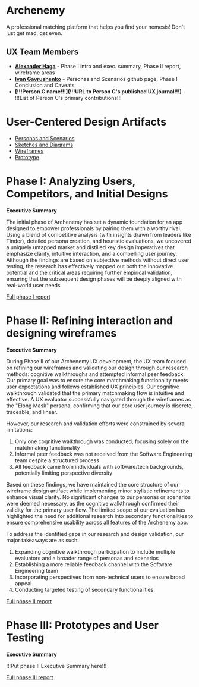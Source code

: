 # Archenemy

A professional matching platform that helps you find your nemesis! Don't just get mad, get even.

## UX Team Members

* **[Alexander Haga](https://github.com/UsabilityEngineering/portfolio-infinimineralex/tree/main)** - Phase I intro and exec. summary, Phase II report, wireframe areas
* **[Ivan Gavrushenko](https://usabilityengineering.github.io/portfolio-IvanGav/journal/)** - Personas and Scenarios github page, Phase I Conclusion and Caveats
* **[!!!Person C name!!!](!!!URL to Person C's published UX journal!!!)** - !!!List of Person C's primary contributions!!!

# User-Centered Design Artifacts

* [Personas and Scenarios](personas/)
* [Sketches and Diagrams](sketches/)
* [Wireframes](wireframes/)
* [Prototype](#)

# Phase I: Analyzing Users, Competitors, and Initial Designs

**Executive Summary**

The initial phase of Archenemy has set a dynamic foundation for an app designed to empower professionals by pairing them with a worthy rival. Using a blend of competitive analysis (with insights drawn from leaders like Tinder), detailed persona creation, and heuristic evaluations, we uncovered a uniquely untapped market and distilled key design imperatives that emphasize clarity, intuitive interaction, and a compelling user journey. Although the findings are based on subjective methods without direct user testing, the research has effectively mapped out both the innovative potential and the critical areas requiring further empirical validation, ensuring that the subsequent design phases will be deeply aligned with real-world user needs.

[Full phase I report](phaseI/)

# Phase II: Refining interaction and designing wireframes

**Executive Summary**

During Phase II of our Archenemy UX development, the UX team focused on refining our wireframes and validating our design through our research methods: cognitive walkthroughs and attempted informal peer feedback. Our primary goal was to ensure the core matchmaking functionality meets user expectations and follows established UX principles. Our cognitive walkthrough validated that the primary matchmaking flow is intuitive and effective. A UX evaluator successfully navigated through the wireframes as the "Elong Mask" persona, confirming that our core user journey is discrete, traceable, and linear.

However, our research and validation efforts were constrained by several limitations:

1. Only one cognitive walkthrough was conducted, focusing solely on the matchmaking functionality
2. Informal peer feedback was not received from the Software Engineering team despite a structured process
3. All feedback came from individuals with software/tech backgrounds, potentially limiting perspective diversity

Based on these findings, we have maintained the core structure of our wireframe design artifact while implementing minor stylistic refinements to enhance visual clarity. No significant changes to our personas or scenarios were deemed necessary, as the cognitive walkthrough confirmed their validity for the primary user flow. The limited scope of our evaluation has highlighted the need for additional research into secondary functionalities to ensure comprehensive usability across all features of the Archenemy app.

To address the identified gaps in our research and design validation, our major takeaways are as such:

1. Expanding cognitive walkthrough participation to include multiple evaluators and a broader range of personas and scenarios
2. Establishing a more reliable feedback channel with the Software Engineering team
3. Incorporating perspectives from non-technical users to ensure broad appeal
4. Conducting targeted testing of secondary functionalities.

[Full phase II report](phaseII/)

# Phase III: Prototypes and User Testing

**Executive Summary**

!!!Put phase II Executive Summary here!!!

[Full phase III report](phaseIII/)

